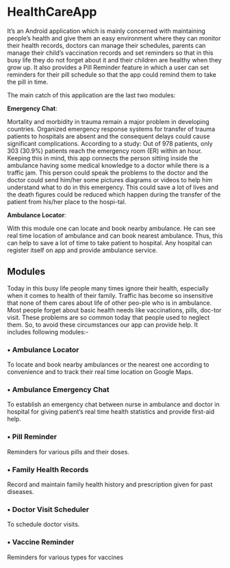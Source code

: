 # HealthCareApp
It’s an Android application which is mainly concerned with maintaining people’s health and give them an easy environment where they can monitor their health records, doctors can manage their schedules, parents can manage their child’s vaccination records and set reminders so that in this busy life they do not forget about it and their children are healthy when they grow up. 
It also provides a Pill Reminder feature in which a user can set reminders for their pill schedule so that the app could remind them to take the pill in time.

The main catch of this application are the last two modules: 

**Emergency Chat**:

Mortality and morbidity in trauma remain a major problem in developing countries. Organized emergency response systems for transfer of trauma patients to hospitals are absent and the consequent delays could cause significant complications. According to a study: Out of 978 patients, only 303 (30.9%) patients reach the emergency room (ER) within an hour.
Keeping this in mind, this app connects the person sitting inside the ambulance having some medical knowledge to a doctor while there is a traffic jam. This person could speak the problems to the doctor and the doctor could send him/her some pictures diagrams or videos to help him understand what to do in this emergency. This could save a lot of lives and the death figures could be reduced which happen during the transfer of the patient from his/her place to the hospi-tal.

**Ambulance Locator**: 

With this module one can locate and book nearby ambulance. He can see real time location of ambulance and can book nearest ambulance. Thus, this can help to save a lot of time to take patient to hospital. Any hospital can register itself on app and provide ambulance service.

## Modules

Today in this busy life people many times ignore their health, especially when it comes to health of their family. Traffic has become so insensitive that none of them cares about life of other peo-ple who is in ambulance. Most people forget about basic health needs like vaccinations, pills, doc-tor visit. These problems are so common today that people used to neglect them. So, to avoid these circumstances our app can provide help. It includes following modules:-

### •	Ambulance Locator

To locate and book nearby ambulances or the nearest one according to convenience and to track their real time location on Google Maps.

### •	Ambulance Emergency Chat

To establish an emergency chat between nurse in ambulance and doctor in hospital for giving patient’s real time health statistics and provide first-aid help.

### •	Pill Reminder

Reminders for various pills and their doses.

### •	Family Health Records

Record and maintain family health history and prescription given for past diseases.

### •	Doctor Visit Scheduler

To schedule doctor visits.

### •	Vaccine Reminder

Reminders for various types for vaccines
